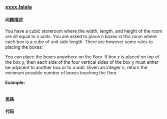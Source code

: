 ### [xxxx.lalala](https://leetcode-cn.com/problems/miao/)

#### 问题描述
You have a cubic storeroom where the width, length, and height of the room are all equal to n units. You are asked to place n boxes in this room where each box is a cube of unit side length. There are however some rules to placing the boxes:

You can place the boxes anywhere on the floor.
If box x is placed on top of the box y, then each side of the four vertical sides of the box y must either be adjacent to another box or to a wall.
Given an integer n, return the minimum possible number of boxes touching the floor.

**Example:**
```python

```

#### 思路

#### 代码

```python

```